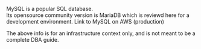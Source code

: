 
MySQL is a popular SQL database. \
Its opensource community version is MariaDB which is reviewd here for a development environment.
Link to MySQL on AWS (production)



The above info is for an infrastructure context only, and is not meant to be a complete DBA guide.
